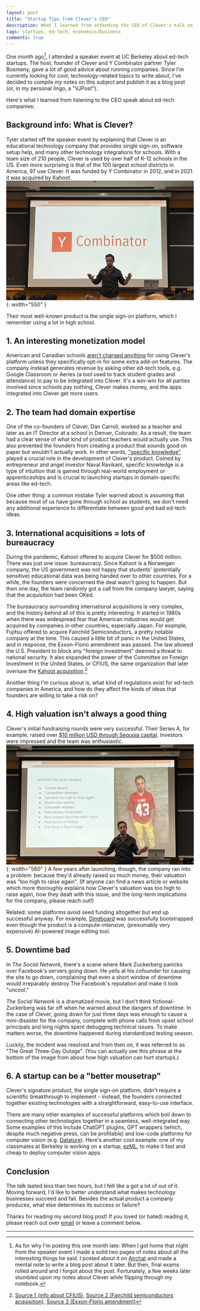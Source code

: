 ```yaml
---
layout: post
title: "Startup Tips from Clever's CEO"
description: What I learned from attending the CEO of Clever's talk on startups last month at UC Berkeley.
tags: startups, ed-tech, economics/business
comments: true
---
```


One month ago[^fn-1], I attended a speaker event at UC Berkeley about ed-tech startups. 
The host, founder of Clever and Y Combinator partner Tyler Bosmeny, gave a lot of good advice about running companies.
Since I'm currently looking for cool, technology-related topics to write about, I've decided to compile my notes on this subject and publish it as a blog post (or, in my personal lingo, a "VJPost").

Here's what I learned from listening to the CEO speak about ed-tech companies:

## Background info: What is Clever?
Tyler started off the speaker event by explaining that Clever is an educational technology company that provides single sign-on, software setup help, and many other technology integrations for schools. 
With a team size of 210 people, Clever is used by over half of K-12 schools in the US. Even more surprising is that of the 100 largest school districts in America, 97 use Clever.
It was funded by Y Combinator in 2012, and in 2021 it was acquired by Kahoot.
![Tyler Bosmeny standing behind a large Y Combinator logo in a college lecture hall](/assets/images/startup1.jpg){: width="550" }

Their most well-known product is the single sign-on platform, which I remember using a lot in high school.


## 1. An interesting monetization model
American and Canadian schools [aren't charged anything](https://support.clever.com/hc/s/articles/202393278?language=en_US) for using Clever's platform unless they specifically opt-in for some extra add-on features. 
 The company instead generates revenue by asking other ed-tech tools, e.g. Google Classroom or Aeries (a tool used to track student grades and attendance) to pay to be integrated into Clever. It's a win-win for all parties involved since schools pay nothing, Clever makes money, and the apps integrated into Clever get more users.
## 2. The team had domain expertise
One of the co-founders of Clever, Dan Carroll, worked as a teacher and later as an IT Director at a school in Denver, Colorado.
As a result, the team had a clear sense of what kind of product teachers would actually use. 
This also prevented the founders from creating a product that sounds good on paper but wouldn't actually work.
In other words, ["specific knowledge"](https://nav.al/specific-knowledge) played a crucial role in the development of Clever's product. 
Coined by entrepreneur and angel investor Naval Ravikant, specific knowledge is a type of intuition that is gained through real-world employment or apprenticeships and is crucial to launching startups in domain-specific areas like ed-tech.

One other thing: a common mistake Tyler warned about is assuming that because most of us have gone through school as students, we don't need any additional experience to differentiate between good and bad ed-tech ideas.

## 3. International acquisitions = lots of bureaucracy
During the pandemic, Kahoot offered to acquire Clever for $500 million. 
There was just one issue: bureaucracy.
Since Kahoot is a Norweigan company, the US government was not happy that students' (potentially sensitive) educational data was being handed over to other countries.
For a while, the founders were concerned the deal wasn't going to happen. But then one day, the team randomly got a call from the company lawyer, saying that the acquisition had been OKed.

The bureaucracy surrounding international acquisitions is very complex, and the history behind all of this is pretty interesting. 
It started in 1980s when there was widespread fear that American industries would get acquired by companies in other countries, especially Japan.
For example, Fujitsu offered to acquire Fairchild Semiconductors, a pretty notable company at the time.
This caused a little bit of panic in the United States, and in response, the Exxon-Florio amendment was passed. The law allowed the U.S. President to block any "foreign investment" deemed a threat to national security. It also expanded the power of the Committee on Foreign Investment in the United States, or CFIUS, the same organization that later oversaw the [Kahoot acquisition](https://kahoot.com/investor/announcements/kahoots-acquisition-of-clever-update-regarding-expected-time-of-completion/).[^fn-2]

Another thing I'm curious about is, what kind of regulations exist for ed-tech companies in America, and how do they affect the kinds of ideas that founders are willing to take a risk on? 

## 4. High valuation isn't always a good thing
Clever's initial fundraising rounds were very successful. 
Their Series A, for example, raised over [$10 million USD through Sequoia capital](https://finance.yahoo.com/news/clever-raises-10-3-million-113000627.html).
Investors were impressed and the team was enthusiastic.
	![List of reasons why Clever started to hit a rough spot](/assets/images/startup2.jpg){: width="560" }
A few years after launching, though, the company ran into a problem: 
because they'd already raised so much money, their valuation was "too high to raise again". 
(If anyone can find a news article or website which more thoroughly explains how Clever's valuation was too high to raise again, how they dealt with this issue, and the long-term implications for the company, please reach out!)

Related: some platforms avoid seed funding altogether but end up successful anyway. For example, [Dingboard](https://dingboard.com/) was successfully bootstrapped even though the product is a compute-intensive, (presumably very expensive) AI-powered image editing tool.

## 5. Downtime bad
In *The Social Network*, there's a scene where Mark Zuckerberg panicks over Facebook's servers going down.
He yells at his cofounder for causing the site to go down, complaining that even a short window of downtime would irreparably destroy The Facebook's reputation and make it look "uncool."

*The Social Network* is a dramatized movie, but I don't think fictional-Zuckerberg was far off when he warned about the dangers of downtime. 
In the case of Clever, going down for just three days was enough to cause a mini-disaster for the company, complete with phone calls from upset school principals and long nights spent debugging technical issues. 
To make matters worse, the downtime happened during standardized testing season.

Luckily, the incident was resolved and from then on, it was referred to as "The Great Three-Day Outage". 
(You can actually see this phrase at the bottom of the image from about how high valuation can hurt startups.)

## 6. A startup can be a "better mousetrap"
Clever's signature product, the single sign-on platform, didn't require a scientific breakthrough to implement - instead, the founders connected together existing technologies with a straightforward, easy-to-use interface.

There are many other examples of successful platforms which boil down to connecting other technologies together in a seamless, well-integrated way. 
Some examples of this include ChatGPT plugins, GPT wrappers (which, despite much negative press, can be profitable) and low-code platforms for computer vision (e.g. [Datature](https://www.datature.io/)).
Here's another cool example: one of my classmates at Berkeley is working on a startup, [ezML](https://ezml.io), to make it fast and cheap to deploy computer vision apps.

## Conclusion
The talk lasted less than two hours, but I felt like a got a lot of out of it. 
Moving forward, I'd like to better understand what makes technology businesses succeed and fail. 
Besides the actual product a company produces, what else determines its success or failure?

Thanks for reading my second blog post! 
If you loved (or hated) reading it, please reach out over <a href="mailto:vijaykethanaboyina@gmail.com">email</a> or leave a comment below.

----- 
[^fn-1]: As for why I'm posting this one month late: When I got home that night from the speaker event I made a solid two pages of notes about all the interesting things he said. I posted about it on [Airchat](https://www.air.chat/) and made a mental note to write a blog post about it later. But then, final exams rolled around and I forgot about the post. Fortunately, a few weeks later stumbled upon my notes about Clever while flipping through my notebook.
[^fn-2]: [Source 1 (info about CFIUS)](https://en.wikipedia.org/wiki/Committee_on_Foreign_Investment_in_the_United_States), [Source 2 (Fairchild semiconductors acquisition)](https://www.nytimes.com/2018/03/05/business/what-is-cfius.html), [Source 3 (Exxon-Florio amendment)](https://en.wikipedia.org/wiki/Exon%E2%80%93Florio_Amendment)

